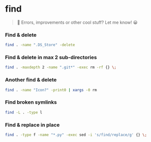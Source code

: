 # find

> 👋 Errors, improvements or other cool stuff? Let me know! 😀


### Find & delete

```bash
find . -name ".DS_Store" -delete
```


### Find & delete in max 2 sub-directories

```bash
find . -maxdepth 2 -name ".git*" -exec rm -rf {} \;
```


### Another find & delete

```bash
find . -name "Icon?" -print0 | xargs -0 rm
```


### Find broken symlinks

```bash
find -L . -type l
```


### Find & replace in place

```bash
find . -type f -name "*.py" -exec sed -i 's/find/replace/g' {} \;
```

